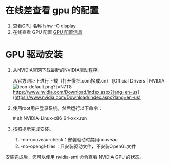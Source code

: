 # 在线差查看 gpu 的配置 

1. 查看GPU 名称
	lshw -C display
2. 在线查看 GPU 配置
	[GPU 配置信息](https://www.techpowerup.com/gpu-specs/)


# GPU 驱动安装

1. 从NVIDIA官网下载最新的NVIDIA驱动程序。

   从官方网址下进行下载（打开慢把.com换成.cn）
   [Official Drivers | NVIDIA![icon-default.png?t=N7T8](D:\Users\fyn\Documents\Note\Typora\字典生成\python文档.assets\icon-default-17058459398052.png)https://www.nvidia.com/Download/index.aspx?lang=en-us](https://www.nvidia.com/Download/index.aspx?lang=en-us)
   
2. 使用root用户登录系统，然后运行以下命令：

	\# sh NVIDIA-Linux-x86_64-xxx.run

3. 按照提示完成安装。
	1. -no-nouveau-check：安装驱动时禁用nouveau
	2. -no-opengl-files：只安装驱动文件，不安装OpenGL文件

安装完成后，您可以使用 nvidia-smi 命令查看 NVIDIA GPU 的状态。
